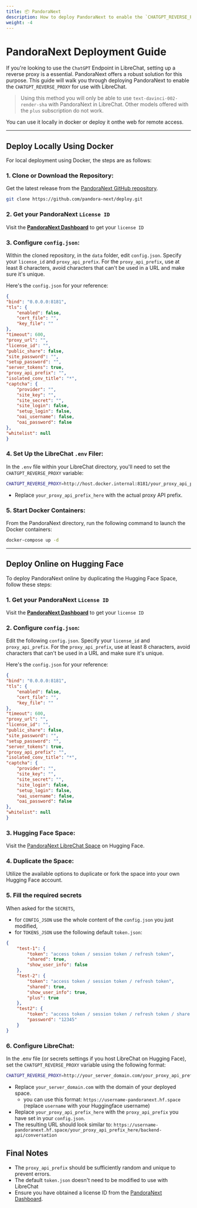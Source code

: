```yaml
---
title: 📦 PandoraNext
description: How to deploy PandoraNext to enable the `CHATGPT_REVERSE_PROXY` for use with LibreChat.
weight: -4
---
```


# PandoraNext Deployment Guide

If you're looking to use the `ChatGPT` Endpoint in LibreChat, setting up a reverse proxy is a essential. PandoraNext offers a robust solution for this purpose. This guide will walk you through deploying PandoraNext to enable the `CHATGPT_REVERSE_PROXY` for use with LibreChat.

> Using this method you will only be able to use `text-davinci-002-render-sha` with PandoraNext in LibreChat. Other models offered with the `plus` subscription do not work.

You can use it locally in docker or deploy it onthe web for remote access.

---

## Deploy Locally Using Docker

For local deployment using Docker, the steps are as follows:

### 1. **Clone or Download the Repository:**
Get the latest release from the [PandoraNext GitHub repository](https://github.com/pandora-next/deploy).

```bash
git clone https://github.com/pandora-next/deploy.git
```

### 2. Get your PandoraNext `License ID`
Visit the **[PandoraNext Dashboard](https://dash.pandoranext.com/)** to get your `license ID`

### 3. **Configure `config.json`:**
Within the cloned repository, in the `data` folder, edit `config.json`. Specify your `license_id` and `proxy_api_prefix`. For the `proxy_api_prefix`, use at least 8 characters, avoid characters that can't be used in a URL and make sure it's unique.

Here's the `config.json` for your reference:

```json
{
"bind": "0.0.0.0:8181",
"tls": {
    "enabled": false,
    "cert_file": "",
    "key_file": ""
},
"timeout": 600,
"proxy_url": "",
"license_id": "",
"public_share": false,
"site_password": "",
"setup_password": "",
"server_tokens": true,
"proxy_api_prefix": "",
"isolated_conv_title": "*",
"captcha": {
    "provider": "",
    "site_key": "",
    "site_secret": "",
    "site_login": false,
    "setup_login": false,
    "oai_username": false,
    "oai_password": false
},
"whitelist": null
}
```

### 4. **Set Up the LibreChat `.env` Filer:**
In the `.env` file within your LibreChat directory, you'll need to set the `CHATGPT_REVERSE_PROXY` variable:

```bash
CHATGPT_REVERSE_PROXY=http://host.docker.internal:8181/your_proxy_api_prefix_here/backend-api/conversation
```
- Replace `your_proxy_api_prefix_here` with the actual proxy API prefix.

### 5. **Start Docker Containers:**
From the PandoraNext directory, run the following command to launch the Docker containers:

```bash
docker-compose up -d
```

---

## Deploy Online on Hugging Face

To deploy PandoraNext online by duplicating the Hugging Face Space, follow these steps:

### 1. Get your PandoraNext `License ID`
Visit the **[PandoraNext Dashboard](https://dash.pandoranext.com/)** to get your `license ID`

### 2. **Configure `config.json`:**
Edit the following `config.json`. Specify your `license_id` and `proxy_api_prefix`. For the `proxy_api_prefix`, use at least 8 characters, avoid characters that can't be used in a URL and make sure it's unique.

Here's the `config.json` for your reference:

```json
{
"bind": "0.0.0.0:8181",
"tls": {
    "enabled": false,
    "cert_file": "",
    "key_file": ""
},
"timeout": 600,
"proxy_url": "",
"license_id": "",
"public_share": false,
"site_password": "",
"setup_password": "",
"server_tokens": true,
"proxy_api_prefix": "",
"isolated_conv_title": "*",
"captcha": {
    "provider": "",
    "site_key": "",
    "site_secret": "",
    "site_login": false,
    "setup_login": false,
    "oai_username": false,
    "oai_password": false
},
"whitelist": null
}
```

### 3. **Hugging Face Space:**
Visit the [PandoraNext LibreChat Space](https://huggingface.co/spaces/LibreChat/PandoraNext) on Hugging Face.

### 4. **Duplicate the Space:**
Utilize the available options to duplicate or fork the space into your own Hugging Face account.

### 5. **Fill the required secrets**
When asked for the `SECRETS`, 
- for `CONFIG_JSON` use the whole content of the `config.json` you just modified, 
- for `TOKENS_JSON` use the following default `token.json`:
```json
{
    "test-1": {
        "token": "access token / session token / refresh token",
        "shared": true,
        "show_user_info": false
    },
    "test-2": {
        "token": "access token / session token / refresh token",
        "shared": true,
        "show_user_info": true,
        "plus": true
    },
    "test2": {
        "token": "access token / session token / refresh token / share token",
        "password": "12345"
    }
}
```

### 6. **Configure LibreChat:**
In the .env file (or secrets settings if you host LibreChat on Hugging Face), set the `CHATGPT_REVERSE_PROXY` variable using the following format:

```bash
CHATGPT_REVERSE_PROXY=http://your_server_domain.com/your_proxy_api_prefix_here/backend-api/conversation
```

- Replace `your_server_domain.com` with the domain of your deployed space.
    - you can use this format: `https://username-pandoranext.hf.space` (replace `username` with your Huggingface username)
- Replace `your_proxy_api_prefix_here` with the `proxy_api_prefix` you have set in your `config.json`.
- The resulting URL should look similar to:
`https://username-pandoranext.hf.space/your_proxy_api_prefix_here/backend-api/conversation`

## Final Notes

- The `proxy_api_prefix` should be sufficiently random and unique to prevent errors.
- The default `token.json` doesn't need to be modified to use with LibreChat
- Ensure you have obtained a license ID from the [PandoraNext Dashboard](https://dash.pandoranext.com/).
